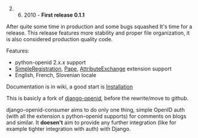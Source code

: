 2. 6. 2010 - **First release 0.1.1**

After quite some time in production and some bugs squashed It's time for a release.
This release features more stability and proper file organization, it is also considered production quality code.

Features:
  * python-openid 2.x.x support
  * [SimpleRegistration](SimpleRegistration.md), [Pape](Pape.md), [AttributeExchange](AttributeExchange.md) extension support
  * English, French, Slovenian locale

Documentation is in wiki, a good start is [Installation](Installation.md)

This is basicly a fork of [django-openid](http://code.google.com/p/django-openid/), before the rewrite/move to github.

django-openid-consumer aims to do only one thing, simple OpenID auth (with all the extension s python-openid supports) for comments on blogs and similar. It **doesen't** aim to provide any further integration (like for example tighter integration with auth) with Django.